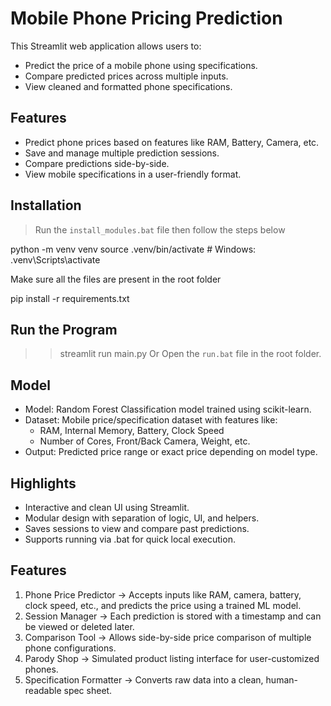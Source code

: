 # Mobile Phone Pricing Prediction

This Streamlit web application allows users to:
- Predict the price of a mobile phone using specifications.
- Compare predicted prices across multiple inputs.
- View cleaned and formatted phone specifications.

## Features

- Predict phone prices based on features like RAM, Battery, Camera, etc.
- Save and manage multiple prediction sessions.
- Compare predictions side-by-side.
- View mobile specifications in a user-friendly format.

## Installation

> Run the `install_modules.bat` file 
then follow the steps below

python -m venv venv
source .venv/bin/activate   # Windows: .venv\Scripts\activate

Make sure all the files are present in the root folder

pip install -r requirements.txt

## Run the Program
>> streamlit run main.py
Or
> Open the `run.bat` file in the root folder.

## Model

- Model: Random Forest Classification model trained using scikit-learn.
- Dataset: Mobile price/specification dataset with features like:
   - RAM, Internal Memory, Battery, Clock Speed
   - Number of Cores, Front/Back Camera, Weight, etc.
- Output: Predicted price range or exact price depending on model type.

## Highlights

- Interactive and clean UI using Streamlit.
- Modular design with separation of logic, UI, and helpers.
- Saves sessions to view and compare past predictions.
- Supports running via .bat for quick local execution.

## Features

1. Phone Price Predictor → Accepts inputs like RAM, camera, battery, clock speed, etc., and predicts the price using a trained ML model.
2. Session Manager → Each prediction is stored with a timestamp and can be viewed or deleted later.
3. Comparison Tool → Allows side-by-side price comparison of multiple phone configurations.
4. Parody Shop → Simulated product listing interface for user-customized phones.
5. Specification Formatter → Converts raw data into a clean, human-readable spec sheet.
